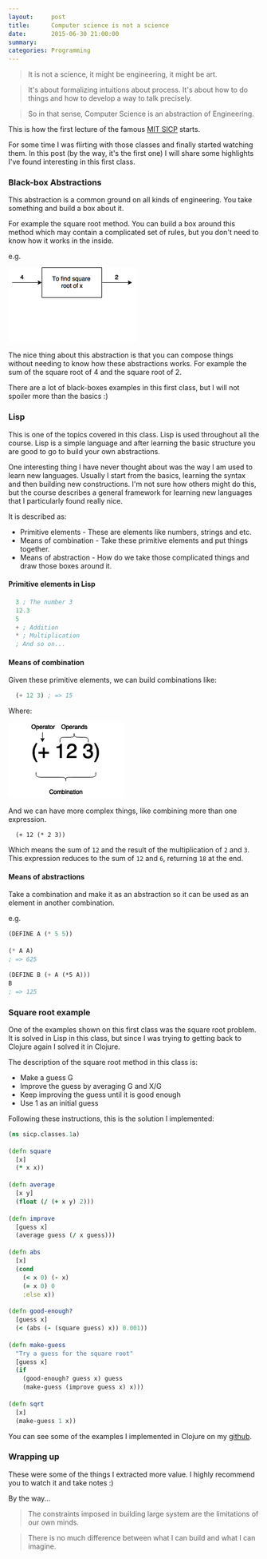 ```yaml
---
layout:     post
title:      Computer science is not a science
date:       2015-06-30 21:00:00
summary:
categories: Programming
---
```


> It is not a science, it might be engineering, it might be art.

> It's about formalizing intuitions about process. It's about
> how to do things and how to develop a way to talk precisely.

> So in that sense, Computer Science is an abstraction of Engineering.


This is how the first lecture of the famous [MIT SICP](https://www.youtube.com/playlist?list=PLB63C06FAF154F047) starts.

For some time I was flirting with those classes and finally started watching them.
In this post (by the way, it's the first one) I will share some highlights I've found
interesting in this first class.

### Black-box Abstractions
This abstraction is a common ground on all kinds of engineering. You take something
and build a box about it.

For example the square root method. You can build a box around this method which
may contain a complicated set of rules, but you don't need to know how it works
in the inside.

e.g.

![Square root method](/images/square_root.png "Square root method")

The nice thing about this abstraction is that you can compose things without needing
to know how these abstractions works. For example the sum of the
square root of 4 and the square root of 2.

There are a lot of black-boxes examples in this first class, but I will not
spoiler more than the basics :)

### Lisp
This is one of the topics covered in this class. Lisp is used throughout all
the course. Lisp is a simple language and after learning the basic structure you
are good to go to build your own abstractions.

One interesting thing I have never thought about was the way I am used to learn new
languages. Usually I start from the basics, learning the syntax and then
building new constructions. I'm not sure how others might do this, but the course
describes a general framework for learning new languages that I particularly found really
nice.

It is described as:

  * Primitive elements - These are elements like numbers, strings and etc.
  * Means of combination - Take these primitive elements and put things together.
  * Means of abstraction - How do we take those complicated things and draw those boxes around it.

#### Primitive elements in Lisp

```lisp
  3 ; The number 3
  12.3
  5
  + ; Addition
  * ; Multiplication
  ; And so on...
```


#### Means of combination
Given these primitive elements, we can build combinations like:

```lisp
  (+ 12 3) ; => 15
```

Where:

![Lisp combinations](/images/combination.png "Lisp combination")

And we can have more complex things, like combining more than one expression.

```Lisp
  (+ 12 (* 2 3))
```

Which means the sum of `12` and the result of the multiplication of `2` and `3`.
This expression reduces to the sum of `12` and `6`, returning `18` at the end.

#### Means of abstractions
Take a combination and make it as an abstraction so it can be used as an element
in another combination.

e.g.

```lisp
(DEFINE A (* 5 5))

(* A A)
; => 625
```

```lisp
(DEFINE B (+ A (*5 A)))
B
; => 125
```

### Square root example
One of the examples shown on this first class was the square root problem. It is
solved in Lisp in this class, but since I was trying to getting back to Clojure
again I solved it in Clojure.

The description of the square root method in this class is:

  * Make a guess G
  * Improve the guess by averaging G and X/G
  * Keep improving the guess until it is good enough
  * Use 1 as an initial guess

Following these instructions, this is the solution I implemented:

```clojure
(ns sicp.classes.1a)

(defn square
  [x]
  (* x x))

(defn average
  [x y]
  (float (/ (+ x y) 2)))

(defn improve
  [guess x]
  (average guess (/ x guess)))

(defn abs
  [x]
  (cond
    (< x 0) (- x)
    (= x 0) 0
    :else x))

(defn good-enough?
  [guess x]
  (< (abs (- (square guess) x)) 0.001))

(defn make-guess
  "Try a guess for the square root"
  [guess x]
  (if
    (good-enough? guess x) guess
    (make-guess (improve guess x) x)))

(defn sqrt
  [x]
  (make-guess 1 x))
```

You can see some of the examples I implemented in Clojure on my [github](https://github.com/laurocaetano/sicp).

### Wrapping up

These were some of the things I extracted more value. I highly recommend you to
watch it and take notes :)

By the way...

> The constraints imposed in building large system are the limitations of
> our own minds.

> There is no much difference between what I can build and what I can imagine.
